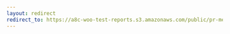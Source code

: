 ```yaml
---
layout: redirect
redirect_to: https://a8c-woo-test-reports.s3.amazonaws.com/public/pr-merge/38405/e2e/index.html
---
```

